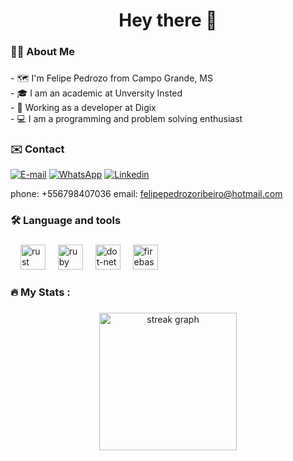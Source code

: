 
###

<h1 align="center">Hey there 👋</h1>

###

<h3 align="left">👩‍💻  About Me</h3>

###

<p align="left">- 🗺️ I'm Felipe Pedrozo from Campo Grande, MS<br>- 🎓 I am an academic at Unversity Insted<br> - 🔭 
Working as a developer at Digix <br>- 💻 I am a programming and problem solving enthusiast</p>

<h3 align="left">✉️  Contact</h3>


 [![E-mail](https://img.shields.io/badge/-Email-000?style=for-the-badge&logo=microsoft-outlook&logoColor=007BFF)](mailto:felipepedrozoribeiro@hotmail.com)
 [![WhatsApp](https://img.shields.io/badge/WhatsApp-25D366?style=for-the-badge&logo=whatsapp&logoColor=white)](https://wa.me/+5567984070366)
 [![Linkedin](https://img.shields.io/badge/LinkedIn-0077B5?style=for-the-badge&logo=linkedin&logoColor=white)](https://www.linkedin.com/in/felipe-pedrozo-234076273/)

 phone: +556798407036
 email: felipepedrozoribeiro@hotmail.com

###

<h3 align="left">🛠 Language and tools</h3>

###

<div align="left">
  
  <img width="12" />
  <img src="https://img.shields.io/badge/PHP-777BB4?style=for-the-badge&logo=php&logoColor=white" height="40" alt="rust logo"  />
  <img width="12" />
  <img src="https://img.shields.io/badge/HTML-239120?style=for-the-badge&logo=html5&logoColor=white" height="40" alt="ruby logo"  />
  <img width="12" />
  <img src="https://img.shields.io/badge/CSS3-1572B6?style=for-the-badge&logo=css3&logoColor=white" height="40" alt="dot-net logo"  />
  <img width="12" />
  <img src="https://img.shields.io/badge/MySQL-005C84?style=for-the-badge&logo=mysql&logoColor=white" height="40" alt="firebase logo"  />  
</div>

###

<h3 align="left">🔥   My Stats :</h3>

###

<div align="center">
  <img src="https://streak-stats.demolab.com?user=pedrozo0901&locale=en&mode=daily&theme=dark&hide_border=false&border_radius=5&order=3" height="220" alt="streak graph"  />
</div>

###
